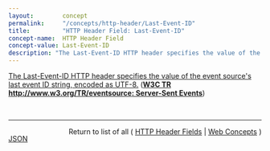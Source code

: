 ```yaml
---
layout:        concept
permalink:     "/concepts/http-header/Last-Event-ID"
title:         "HTTP Header Field: Last-Event-ID"
concept-name:  HTTP Header Field
concept-value: Last-Event-ID
description: "The Last-Event-ID HTTP header specifies the value of the event source's last event ID string, encoded as UTF-8."
---
```


[The Last-Event-ID HTTP header specifies the value of the event source's last event ID string, encoded as UTF-8.](http://www.w3.org/TR/eventsource/#last-event-id "Read documentation for HTTP Header Field &#34;Last-Event-ID&#34;") (**[W3C TR http://www.w3.org/TR/eventsource: Server-Sent Events](/specs/W3C/TR/eventsource " specification defines an API for opening an HTTP connection for receiving push notifications from a server in the form of DOM events. The API is designed such that it can be extended to work with other push notification schemes such as Push SMS.")**)

<br/>
<hr/>

<p style="float : left"><a href="./Last-Event-ID.json" title="JSON representing this particular Web Concept value">JSON</a></p>
<p style="text-align: right">Return to list of all ( <a href="../http-header/">HTTP Header Fields</a> | <a href="../">Web Concepts</a> )</p>

